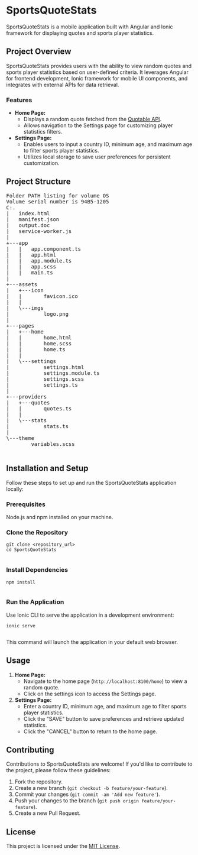 

<body>

<h1>SportsQuoteStats</h1>

<p>SportsQuoteStats is a mobile application built with Angular and Ionic framework for displaying quotes and sports player statistics.</p>

<h2>Project Overview</h2>

<p>SportsQuoteStats provides users with the ability to view random quotes and sports player statistics based on user-defined criteria. It leverages Angular for frontend development, Ionic framework for mobile UI components, and integrates with external APIs for data retrieval.</p>

<h3>Features</h3>

<ul>
<li><strong>Home Page:</strong>
<ul>
<li>Displays a random quote fetched from the <a href="https://api.quotable.io/random">Quotable API</a>.</li>
<li>Allows navigation to the Settings page for customizing player statistics filters.</li>
            </ul>
        </li>
<li><strong>Settings Page:</strong>
<ul>
<li>Enables users to input a country ID, minimum age, and maximum age to filter sports player statistics.</li>
<li>Utilizes local storage to save user preferences for persistent customization.</li>
            </ul>
        </li>
    </ul>

<h2>Project Structure</h2>

<pre>
Folder PATH listing for volume OS
Volume serial number is 94B5-1205
C:.
|   index.html
|   manifest.json
|   output.doc
|   service-worker.js
|   
+---app
|   |   app.component.ts
|   |   app.html
|   |   app.module.ts
|   |   app.scss
|   |   main.ts
|       
+---assets
|   +---icon
|   |       favicon.ico
|   |       
|   \---imgs
|           logo.png
|           
+---pages
|   +---home
|   |       home.html
|   |       home.scss
|   |       home.ts
|   |       
|   \---settings
|           settings.html
|           settings.module.ts
|           settings.scss
|           settings.ts
|           
+---providers
|   +---quotes
|   |       quotes.ts
|   |       
|   \---stats
|           stats.ts
|           
\---theme
        variables.scss
    </pre>

<h2>Installation and Setup</h2>

<p>Follow these steps to set up and run the SportsQuoteStats application locally:</p>

<h3>Prerequisites</h3>

<p>Node.js and npm installed on your machine.</p>

<h3>Clone the Repository</h3>

<pre><code>git clone &lt;repository_url&gt;
cd SportsQuoteStats
    </code></pre>

<h3>Install Dependencies</h3>

<pre><code>npm install
    </code></pre>

<h3>Run the Application</h3>

<p>Use Ionic CLI to serve the application in a development environment:</p>

<pre><code>ionic serve
    </code></pre>

<p>This command will launch the application in your default web browser.</p>

<h2>Usage</h2>

<ol>
<li><strong>Home Page:</strong>
<ul>
<li>Navigate to the home page (<code>http://localhost:8100/home</code>) to view a random quote.</li>
<li>Click on the settings icon to access the Settings page.</li>
            </ul>
        </li>
        <li><strong>Settings Page:</strong>
            <ul>
                <li>Enter a country ID, minimum age, and maximum age to filter sports player statistics.</li>
                <li>Click the "SAVE" button to save preferences and retrieve updated statistics.</li>
                <li>Click the "CANCEL" button to return to the home page.</li>
            </ul>
        </li>
    </ol>

<h2>Contributing</h2>

<p>Contributions to SportsQuoteStats are welcome! If you'd like to contribute to the project, please follow these guidelines:</p>

<ol>
<li>Fork the repository.</li>
<li>Create a new branch (<code>git checkout -b feature/your-feature</code>).</li>
<li>Commit your changes (<code>git commit -am 'Add new feature'</code>).</li>
<li>Push your changes to the branch (<code>git push origin feature/your-feature</code>).</li>
<li>Create a new Pull Request.</li>
    </ol>

<h2>License</h2>

<p>This project is licensed under the <a href="LICENSE">MIT License</a>.</p>

</body>

</html>

